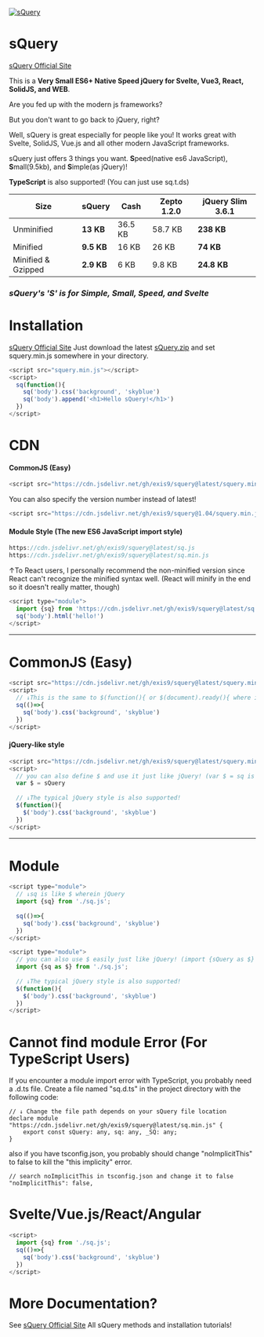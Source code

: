 [![sQuery](https://i.imgur.com/Jvp6tSW.jpg)](https://github.com/exis9/sQuery)

# sQuery

[sQuery Official Site](https://squery.vercel.app/)

This is a **Very Small ES6+ Native Speed jQuery for Svelte, Vue3, React, SolidJS, and WEB**.

Are you fed up with the modern js frameworks?

But you don't want to go back to jQuery, right?

Well, sQuery is great especially for people like you!
It works great with Svelte, SolidJS, Vue.js and all other modern JavaScript frameworks.

sQuery just offers 3 things you want. 
**S**peed(native es6 JavaScript), **S**mall(9.5kb), and **S**imple(as jQuery)!

**TypeScript** is also supported! (You can just use sq.t.ds)

<table>
  <thead>
  <tr>
  <th>Size</th>
  <th>sQuery</th>
  <th>Cash</th>
  <th>Zepto 1.2.0</th>
  <th>jQuery Slim 3.6.1</th>
  </tr>
  </thead>
  <tbody>
  <tr>
  <td>Unminified</td>
  <td><strong>13 KB</strong></td>
  <td>36.5 KB</td>
  <td>58.7 KB</td>
  <td><strong>238 KB</strong></td>
  </tr>
  <tr>
  <td>Minified</td>
  <td><strong>9.5 KB</strong></td>
  <td>16 KB</td>
  <td>26 KB</td>
  <td><strong>74 KB</strong></td>
  </tr>
  <tr>
  <td>Minified &amp; Gzipped</td>
  <td><strong>2.9 KB</strong></td>
  <td>6 KB</td>
  <td>9.8 KB</td>
  <td><strong>24.8 KB</strong></td>
  </tr>
  </tbody>
</table>

<h3><i>sQuery's 'S' is for Simple, Small, Speed, and Svelte</i></h3>

# Installation

[sQuery Official Site](https://squery.vercel.app/)
Just download the latest [sQuery.zip](https://github.com/exis9/sQuery/releases/) and set squery.min.js somewhere in your directory.

```js
<script src="squery.min.js"></script>
<script>
  sq(function(){
    sq('body').css('background', 'skyblue')
    sq('body').append('<h1>Hello sQuery!</h1>')
  })
</script>
```


# CDN

#### CommonJS (Easy)

```js
<script src="https://cdn.jsdelivr.net/gh/exis9/squery@latest/squery.min.js"></script>
```

You can also specify the version number instead of latest!
```js
<script src="https://cdn.jsdelivr.net/gh/exis9/squery@1.04/squery.min.js"></script>
```

#### Module Style (The new ES6 JavaScript import style)

```js
https://cdn.jsdelivr.net/gh/exis9/squery@latest/sq.js
https://cdn.jsdelivr.net/gh/exis9/squery@latest/sq.min.js
```
↑To React users, I personally recommend the non-minified version since React can't recognize the minified syntax well.
 (React will minify in the end so it doesn't really matter, though)
 
```js
<script type="module">
  import {sq} from 'https://cdn.jsdelivr.net/gh/exis9/squery@latest/sq.js';
  sq('body').html('hello!')
</script>
```

---
# CommonJS (Easy)

```js
<script src="https://cdn.jsdelivr.net/gh/exis9/squery@latest/squery.min.js"></script>
<script>
  // ↓This is the same to $(function(){ or $(document).ready(){ where in jQuery
  sq(()=>{
    sq('body').css('background', 'skyblue')
  })
</script>
```

#### jQuery-like style

```js
<script src="https://cdn.jsdelivr.net/gh/exis9/squery@latest/squery.min.js"></script>
<script>
  // you can also define $ and use it just like jQuery! (var $ = sq is also fine!)
  var $ = sQuery
  
  // ↓The typical jQuery style is also supported!
  $(function(){
    $('body').css('background', 'skyblue')
  })
</script>
```

---

# Module
```js
<script type="module">
  // ↓sq is like $ wherein jQuery
  import {sq} from './sq.js';
  
  sq(()=>{
    sq('body').css('background', 'skyblue')
  })
</script>
```

```js
<script type="module">
  // you can also use $ easily just like jQuery! (import {sQuery as $} is also fine!)
  import {sq as $} from './sq.js';
  
  // ↓The typical jQuery style is also supported!
  $(function(){
    $('body').css('background', 'skyblue')
  })
</script>
```

# Cannot find module Error (For TypeScript Users)
If you encounter a module import error with TypeScript, you probably need a .d.ts file.
Create a file named "sq.d.ts" in the project directory with the following code:

```
// ↓ Change the file path depends on your sQuery file location
declare module "https://cdn.jsdelivr.net/gh/exis9/squery@latest/sq.min.js" {
    export const sQuery: any, sq: any, _SQ: any;
}
```
also if you have tsconfig.json, you probably should change "noImplicitThis" to false to kill the "this implicity" error.
```
// search noImplicitThis in tsconfig.json and change it to false
"noImplicitThis": false, 
```


# Svelte/Vue\.js/React/Angular
```js
<script>
  import {sq} from './sq.js';
  sq(()=>{
    sq('body').css('background', 'skyblue')
  })
</script>
```


# More Documentation?
See [sQuery Official Site](https://squery.vercel.app/)
All sQuery methods and installation tutorials!
